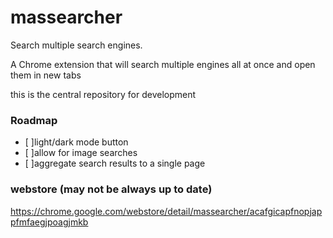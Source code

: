 # massearcher
Search multiple search engines.


A Chrome extension that will search multiple engines all at once and open them in new tabs

this is the central repository for development

### Roadmap
- [ ]light/dark mode button
- [ ]allow for image searches
- [ ]aggregate search results to a single page

### webstore (may not be always up to date)
https://chrome.google.com/webstore/detail/massearcher/acafgicapfnopjappfmfaegjpoagjmkb
